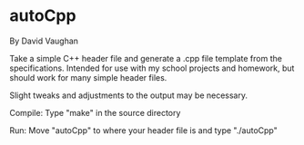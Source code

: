 autoCpp
=======
By David Vaughan

Take a simple C++ header file and generate a .cpp file template from the
specifications.
Intended for use with my school projects and homework, but should work for many
simple header files.

Slight tweaks and adjustments to the output may be necessary.

Compile:
Type "make" in the source directory

Run:
Move "autoCpp" to where your header file is and type "./autoCpp"

